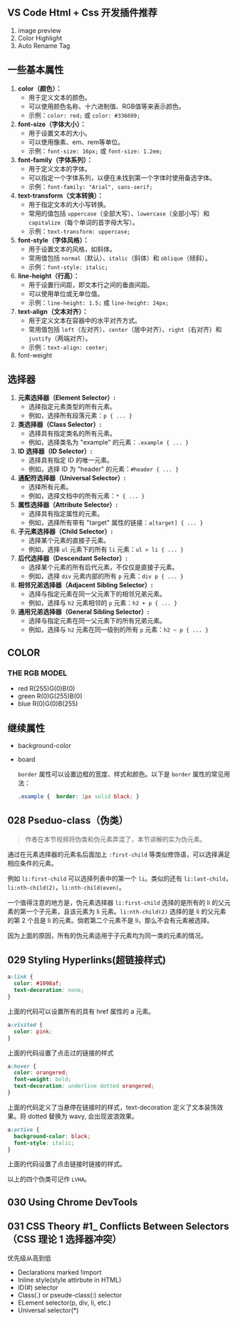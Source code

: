 ## VS Code Html + Css 开发插件推荐

1. image preview
2. Color Highlight
3. Auto Rename Tag

## 一些基本属性

1. **color（颜色）：**
   - 用于定义文本的颜色。
   - 可以使用颜色名称、十六进制值、RGB值等来表示颜色。
   - 示例：`color: red;` 或 `color: #336699;`
2. **font-size（字体大小）：**
   - 用于设置文本的大小。
   - 可以使用像素、em、rem等单位。
   - 示例：`font-size: 16px;` 或 `font-size: 1.2em;`
3. **font-family（字体系列）：**
   - 用于定义文本的字体。
   - 可以指定一个字体系列，以便在未找到第一个字体时使用备选字体。
   - 示例：`font-family: "Arial", sans-serif;`
4. **text-transform（文本转换）：**
   - 用于指定文本的大小写转换。
   - 常用的值包括 `uppercase`（全部大写）、`lowercase`（全部小写）和 `capitalize`（每个单词的首字母大写）。
   - 示例：`text-transform: uppercase;`
5. **font-style（字体风格）：**
   - 用于设置文本的风格，如斜体。
   - 常用值包括 `normal`（默认）、`italic`（斜体）和 `oblique`（倾斜）。
   - 示例：`font-style: italic;`
6. **line-height（行高）：**
   - 用于设置行间距，即文本行之间的垂直间距。
   - 可以使用单位或无单位值。
   - 示例：`line-height: 1.5;` 或 `line-height: 24px;`
7. **text-align（文本对齐）：**
   - 用于定义文本在容器中的水平对齐方式。
   - 常用值包括 `left`（左对齐）、`center`（居中对齐）、`right`（右对齐）和 `justify`（两端对齐）。
   - 示例：`text-align: center;`
8. font-weight

## 选择器

1. **元素选择器（Element Selector）:**
   - 选择指定元素类型的所有元素。
   - 例如，选择所有段落元素：`p { ... }`
2. **类选择器（Class Selector）:**
   - 选择具有指定类名的所有元素。
   - 例如，选择类名为 "example" 的元素：`.example { ... }`
3. **ID 选择器（ID Selector）:**
   - 选择具有指定 ID 的唯一元素。
   - 例如，选择 ID 为 "header" 的元素：`#header { ... }`
4. **通配符选择器（Universal Selector）:**
   - 选择所有元素。
   - 例如，选择文档中的所有元素：`* { ... }`
5. **属性选择器（Attribute Selector）:**
   - 选择具有指定属性的元素。
   - 例如，选择所有带有 "target" 属性的链接：`a[target] { ... }`
6. **子元素选择器（Child Selector）:**
   - 选择某个元素的直接子元素。
   - 例如，选择 `ul` 元素下的所有 `li` 元素：`ul > li { ... }`
7. **后代选择器（Descendant Selector）:**
   - 选择某个元素的所有后代元素，不仅仅是直接子元素。
   - 例如，选择 `div` 元素内部的所有 `p` 元素：`div p { ... }`
8. **相邻兄弟选择器（Adjacent Sibling Selector）:**
   - 选择与指定元素在同一父元素下的相邻兄弟元素。
   - 例如，选择与 `h2` 元素相邻的 `p` 元素：`h2 + p { ... }`
9. **通用兄弟选择器（General Sibling Selector）:**
   - 选择与指定元素在同一父元素下的所有兄弟元素。
   - 例如，选择与 `h2` 元素在同一级别的所有 `p` 元素：`h2 ~ p { ... }`

## COLOR

### THE RGB MODEL

* red      R(255)G(0)B(0)
* green  R(0)G(255)B(0)
* blue    R(0)G(0)B(255)

## 继续属性

* background-color

* board

  `border` 属性可以设置边框的宽度、样式和颜色。以下是 `border` 属性的常见用法：

  ```css
  .example {  border: 1px solid black; }
  ```
## 028 Pseduo-class（伪类）

> 作者在本节视频将伪类和伪元素弄混了，本节讲解的实为伪元素。

通过在元素选择器的元素名后面加上 `:first-child` 等类似修饰语，可以选择满足相应条件的元素。

例如 `li:first-child` 可以选择列表中的第一个 `li`。类似的还有 `li:last-child`，`li:nth-child(2)`，`li:nth-child(even)`。

一个值得注意的地方是，伪元素选择器 `li:first-child` 选择的是所有的 li 的父元素的第一个子元素，且该元素为 li 元素。`li:nth-child(2)` 选择的是 li 的父元素的第 2 个且是 li 的元素。倘若第二个元素不是 li，那么不会有元素被选择。

因为上面的原因，所有的伪元素适用于子元素均为同一类的元素的情况。

## 029 Styling Hyperlinks(超链接样式)

```css
a:link {
  color: #1098af;
  text-decoration: none;
}
```

上面的代码可以设置所有的具有 href 属性的 a 元素。

```css
a:visited {
  color: pink;
}
```

上面的代码设置了点击过的链接的样式

```css
a:hover {
  color: orangered;
  font-weight: bold;
  text-decoration: underline dotted orangered;
}
```

上面的代码定义了当悬停在链接时的样式，text-decoration 定义了文本装饰效果。将 dotted 替换为 wavy, 会出现波浪效果。

```css
a:active {
  background-color: black;
  font-style: italic;
}
```

上面的代码设置了点击链接时链接的样式。

以上的四个伪类可记作 `LVHA`。

## 030 Using Chrome DevTools

## 031 CSS Theory #1\_ Conflicts Between Selectors（CSS 理论 1 选择器冲突）
优先级从高到低
* Declarations marked !import
* Inline style(style attirbute in HTML)
* ID(#) selector
* Class(.) or pseude-class(:) selector
* ELement selector(p, div, li, etc.)
* Universal selector(*)
  

